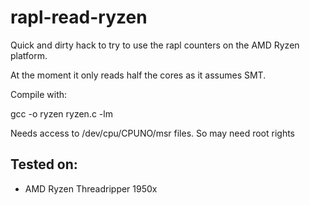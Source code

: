 # rapl-read-ryzen

Quick and dirty hack to try to use the rapl counters on the AMD Ryzen platform.

At the moment it only reads half the cores as it assumes SMT.

Compile with:

gcc -o ryzen ryzen.c -lm

Needs access to /dev/cpu/CPUNO/msr files. So may need root rights

## Tested on: ##
 * AMD Ryzen Threadripper 1950x

